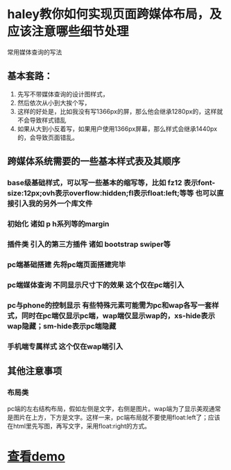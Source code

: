 # haley教你如何实现页面跨媒体布局，及应该注意哪些细节处理
常用媒体查询的写法
## 基本套路：
1. 先写不带媒体查询的设计图样式，
2. 然后依次从小到大挨个写，
3. 这样的好处是，比如我没有写1366px的屏，那么他会继承1280px的，这样就不会导致样式错乱
4. 如果从大到小反着写，如果用户使用1366px屏幕，那么样式会继承1440px的，会导致页面错乱。
## 跨媒体系统需要的一些基本样式表及其顺序
### base级基础样式，可以写一些基本的缩写等，比如 fz12 表示font-size:12px;ovh表示overflow:hidden;fl表示float:left;等等 也可以直接引入我的另外一个库文件 
### 初始化 诸如 p h系列等的margin
### 插件类 引入的第三方插件 诸如 bootstrap swiper等
### pc端基础搭建 先将pc端页面搭建完毕
### pc端媒体查询 不同显示尺寸下的效果 这个仅在pc端引入
### pc与phone的控制显示 有些特殊元素可能需为pc和wap各写一套样式，同时在pc端仅显示pc端，wap端仅显示wap的，xs-hide表示wap隐藏；sm-hide表示pc端隐藏
### 手机端专属样式 这个仅在wap端引入

## 其他注意事项
### 布局类
pc端的左右结构布局，假如左侧是文字，右侧是图片。wap端为了显示美观通常是图片在上方，下方是文字。这样一来，pc端布局就不要使用float:left了；应该在html里先写图，再写文字，采用float:right的方式。
# [查看demo](https://haley168.github.io/media/)
